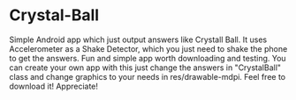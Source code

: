 Crystal-Ball
============

Simple Android app which just output answers like Crystall Ball. It uses Accelerometer as a Shake Detector, which you just need to shake the phone to get the answers. Fun and simple app worth downloading and testing. You can create your own app with this just change the answers in "CrystalBall" class and change graphics to your needs in res/drawable-mdpi. Feel free to download it! Appreciate!
